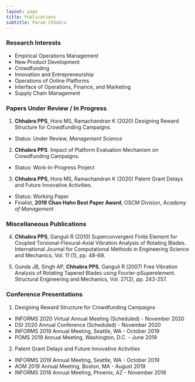```yaml
---
layout: page
title: Publications
subtitle: Param Chhabra
---
```


### Research Interests
  * Empirical Operations Management   
  * New Product Development
  * Crowdfunding                       
  * Innovation and Entrepreneurship
  * Operations of Online Platforms      
  * Interface of Operations, Finance, and Marketing     
  * Supply Chain Management
  
### Papers Under Review / In Progress
1. **Chhabra PPS**, Hora MS, Ramachandran K (2020) Designing Reward Structure for Crowdfunding Campaigns. 
  * Status: Under Review, *Management Science*
  
2. **Chhabra PPS**. Impact of Platform Evaluation Mechanism on Crowdfunding Campaigns. 
  * Status: Work-in-Progress Project
  
3. **Chhabra PPS**, Hora MS, Ramachandran K (2020) Patent Grant Delays and Future Innovative Activities. 
  * Status: Working Paper
  * Finalist, **2019 Chan Hahn Best Paper Award**, OSCM Division, *Academy of Management*

### Miscellaneous Publications
4. **Chhabra PPS**, Ganguli R (2010) Superconvergent Finite Element for Coupled Torsional-Flexural-Axial Vibration Analysis of Rotating Blades. International Journal for Computational Methods in Engineering Science and Mechanics, Vol. 11 (1), pp. 48-69.

5. Gunda JB, Singh AP, **Chhabra PPS**, Ganguli R (2007) Free Vibration Analysis of Rotating Tapered Blades using Fourier-pSuperelement. Structural Engineering and Mechanics, Vol. 27(2), pp. 243-257.

### Conference Presentations
1. Designing Reward Structure for Crowdfunding Campaigns
 * INFORMS 2020 Virtual Annual Meeting (Scheduled) - November 2020
 * DSI 2020 Annual Conference (Scheduled) - November 2020
 * INFORMS 2019 Annual Meeting, Seattle, WA - October 2019
 * POMS 2019 Annual Meeting, Washington, D.C. - June 2019
  
2. Patent Grant Delays and Future Innovative Activities
 * INFORMS 2019 Annual Meeting, Seattle, WA - October 2019
 * AOM 2019 Annual Meeting, Boston, MA - August 2019
 * INFORMS 2018 Annual Meeting, Phoenix, AZ - November 2018
